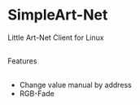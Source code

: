 SimpleArt-Net
=============

Little Art-Net Client for Linux
##


Features
## 
+ Change value manual by address 
+ RGB-Fade
